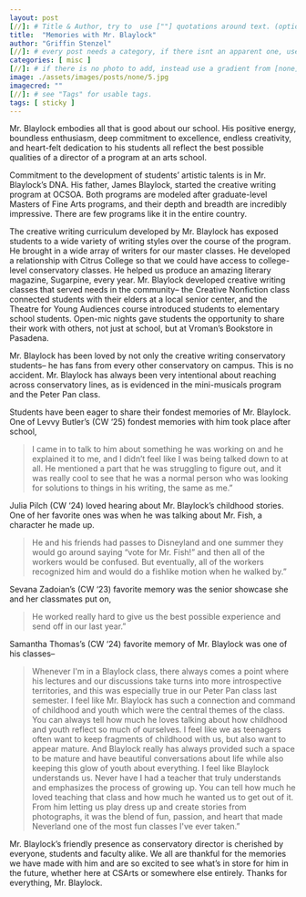```yaml
---
layout: post
[//]: # Title & Author, try to  use [""] quotations around text. (optional, just formality).
title:  "Memories with Mr. Blaylock"
author: "Griffin Stenzel"
[//]: # every post needs a category, if there isnt an apparent one, use [misc].
categories: [ misc ]
[//]: # if there is no photo to add, instead use a gradient from [none] folder by picking a number from 1-10. (all gradients are .jpg)
image: ./assets/images/posts/none/5.jpg
imagecred: ""
[//]: # see "Tags" for usable tags.
tags: [ sticky ]
---
```

Mr. Blaylock embodies all that is good about our school. His positive energy, boundless enthusiasm, deep commitment to excellence, endless creativity, and heart-felt dedication to his students all reflect the best possible qualities of a director of a program at an arts school. 

Commitment to the development of students’ artistic talents is in Mr. Blaylock’s DNA. His father, James Blaylock, started the creative writing program at OCSOA. Both programs are modeled after graduate-level Masters of Fine Arts programs, and their depth and breadth are incredibly impressive. There are few programs like it in the entire country. 

The creative writing curriculum developed by Mr. Blaylock has exposed students to a wide variety of writing styles over the course of the program. He brought in a wide array of writers for our master classes. He developed a relationship with Citrus College so that we could have access to college-level conservatory classes. He helped us produce an amazing literary magazine, Sugarpine, every year. Mr. Blaylock developed creative writing classes that served needs in the community– the Creative Nonfiction class connected students with their elders at a local senior center, and the Theatre for Young Audiences course introduced students to elementary school students. Open-mic nights gave students the opportunity to share their work with others, not just at school, but at Vroman’s Bookstore in Pasadena. 

Mr. Blaylock has been loved by not only the creative writing conservatory students– he has fans from every other conservatory on campus. This is no accident.  Mr. Blaylock has always been very intentional about reaching across conservatory lines, as is evidenced in the mini-musicals program and the Peter Pan class. 

Students have been eager to share their fondest memories of Mr. Blaylock. One of Levvy Butler’s (CW ‘25) fondest memories with him took place after school, 

> I came in to talk to him about something he was working on and he explained it to me, and I didn’t feel like I was being talked down to at all. He mentioned a part that he was struggling to figure out, and it was really cool to see that he was a normal person who was looking for solutions to things in his writing, the same as me.”

Julia Pilch (CW ‘24) loved hearing about Mr. Blaylock’s childhood stories. One of her favorite ones was when he was talking about Mr. Fish, a character he made up. 

> He and his friends had passes to Disneyland and one summer they would go around saying “vote for Mr. Fish!” and then all of the workers would be confused. But eventually, all of the workers recognized him and would do a fishlike motion when he walked by.” 

Sevana Zadoian’s (CW ‘23) favorite memory was the senior showcase she and her classmates put on, 

> He worked really hard to give us the best possible experience and send off in our last year.” 

Samantha Thomas’s (CW ‘24) favorite memory of Mr. Blaylock was one of his classes– 

> Whenever I'm in a Blaylock class, there always comes a point where his lectures and our discussions take turns into more introspective territories, and this was especially true in our Peter Pan class last semester. I feel like Mr. Blaylock has such a connection and command of childhood and youth which were the central themes of the class. You can always tell how much he loves talking about how childhood and youth reflect so much of ourselves. I feel like we as teenagers often want to keep fragments of childhood with us, but also want to appear mature. And Blaylock really has always provided such a space to be mature and have beautiful conversations about life while also keeping this glow of youth about everything. I feel like Blaylock understands us.  Never have I had a teacher that truly understands and emphasizes the process of growing up. You can tell how much he loved teaching that class and how much he wanted us to get out of it. From him letting us play dress up and create stories from photographs, it was the blend of fun, passion, and heart that made Neverland one of the most fun classes I've ever taken.” 

Mr. Blaylock’s friendly presence as conservatory director is cherished by everyone, students and faculty alike. We all are thankful for the memories we have made with him and are so excited to see what’s in store for him in the future, whether here at CSArts or somewhere else entirely. Thanks for everything, Mr. Blaylock.